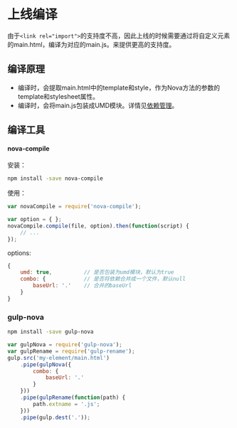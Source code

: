# 上线编译

由于`<link rel="import">`的支持度不高，因此上线的时候需要通过将自定义元素的main.html，编译为对应的main.js。来提供更高的支持度。

## 编译原理
* 编译时，会提取main.html中的template和style，作为Nova方法的参数的template和stylesheet属性。
* 编译时，会将main.js包装成UMD模块。详情见[依赖管理](doc.html#doc=dependency)。

## 编译工具

#### nova-compile

安装：
```bash
npm install -save nova-compile
```

使用：
```js
var novaCompile = require('nova-compile');

var option = { };
novaCompile.compile(file, option).then(function(script) {
    // ...
});
```

options:
```js
{
    umd: true,          // 是否包装为umd模块，默认为true
    combo: {            // 是否将依赖合并成一个文件，默认null
        baseUrl: '.'    // 合并的baseUrl
    }
}
```

### gulp-nova
```bash
npm install -save gulp-nova
```

```js
var gulpNova = require('gulp-nova');
var gulpRename = require('gulp-rename');
gulp.src('my-element/main.html')
    .pipe(gulpNova({
        combo: {
            baseUrl: '.'
        }
    }))
    .pipe(gulpRename(function(path) {
        path.extname = '.js';
    }))
    .pipe(gulp.dest('.'));
```

